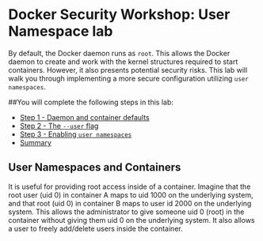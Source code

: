# Docker Security Workshop: User Namespace lab

By default, the Docker daemon runs as `root`.
This allows the Docker daemon to create and work with the kernel structures required to start containers.
However, it also presents potential security risks. This lab will walk you through implementing a more secure configuration utilizing `user namespaces`.

##You will complete the following steps in this lab:

- [Step 1 - Daemon and container defaults](step1.md)
- [Step 2 - The ``--user`` flag](step2.md)
- [Step 3 - Enabling `user namespaces`](step3.md)
- [Summary](finish.md)


## User Namespaces and Containers

It is useful for providing root access inside of a container. Imagine that the root user (uid 0) in container A maps to uid 1000 on the underlying system, and that root (uid 0) in container B maps to user id 2000 on the underlying system. This allows the administrator to give someone uid 0 (root) in the container without giving them uid 0 on the underlying system. It also allows a user to freely add/delete users inside the container.
